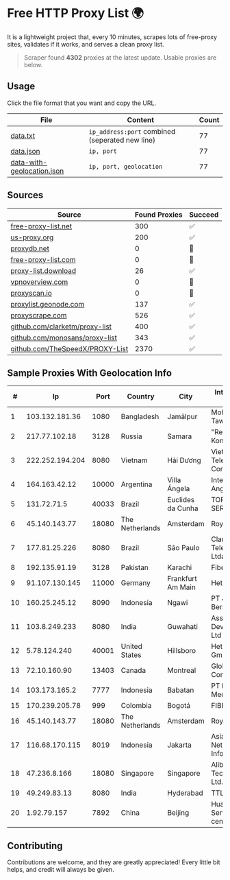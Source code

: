 
# Free HTTP Proxy List 🌍

It is a lightweight project that, every 10 minutes, scrapes lots of free-proxy sites, validates if it works, and serves a clean proxy list.


> Scraper found **4302** proxies at the latest update. Usable proxies are below.

## Usage

Click the file format that you want and copy the URL.


|File|Content|Count|
|----|-------|-----|
|[data.txt](https://raw.githubusercontent.com/themiralay/Proxy-List-World/master/data.txt)|`ip_address:port` combined (seperated new line)|77|
|[data.json](https://raw.githubusercontent.com/themiralay/Proxy-List-World/master/data.json)|`ip, port`|77|
|[data-with-geolocation.json](https://raw.githubusercontent.com/themiralay/Proxy-List-World/master/data-with-geolocation.json)|`ip, port, geolocation`|77|

## Sources

|Source|Found Proxies|Succeed|
|------|-------------|-------|
|[free-proxy-list.net](https://free-proxy-list.net)|300|✅|
|[us-proxy.org](https://www.us-proxy.org)|200|✅|
|[proxydb.net](http://proxydb.net)|0|🚫|
|[free-proxy-list.com](https://free-proxy-list.com/?page=&port=&type%5B%5D=http&type%5B%5D=https&up_time=0&search=Search)|0|🚫|
|[proxy-list.download](https://www.proxy-list.download/HTTP)|26|✅|
|[vpnoverview.com](https://vpnoverview.com/privacy/anonymous-browsing/free-proxy-servers)|0|🚫|
|[proxyscan.io](https://www.proxyscan.io)|0|🚫|
|[proxylist.geonode.com](https://proxylist.geonode.com/api/proxy-list?limit=300&page=1&sort_by=lastChecked&sort_type=desc&protocols=http,https)|137|✅|
|[proxyscrape.com](https://api.proxyscrape.com/v2/?request=displayproxies&protocol=http&timeout=10000&country=all&ssl=all&anonymity=all)|526|✅|
|[github.com/clarketm/proxy-list](https://raw.githubusercontent.com/clarketm/proxy-list/master/proxy-list-raw.txt)|400|✅|
|[github.com/monosans/proxy-list](https://raw.githubusercontent.com/monosans/proxy-list/main/proxies/http.txt)|343|✅|
|[github.com/TheSpeedX/PROXY-List](https://raw.githubusercontent.com/TheSpeedX/PROXY-List/master/http.txt)|2370|✅|


## Sample Proxies With Geolocation Info

|#|Ip|Port|Country|City|Internet Service Provider|
|-|--|----|-------|----|-------------------------|
|1|103.132.181.36|1080|Bangladesh|Jamālpur|Mohammad Tawheedul Islam|
|2|217.77.102.18|3128|Russia|Samara|"Region Svyaz Konsalt" LLC|
|3|222.252.194.204|8080|Vietnam|Hải Dương|VietNam Post and Telecom Corporation|
|4|164.163.42.12|10000|Argentina|Villa Ángela|Interret Villa Angela SRL|
|5|131.72.71.5|40033|Brazil|Euclides da Cunha|TOP NET SERVIÇOS LTDA|
|6|45.140.143.77|18080|The Netherlands|Amsterdam|RoyaleHosting BV|
|7|177.81.25.226|8080|Brazil|São Paulo|Claro NXT Telecomunicacoes Ltda|
|8|192.135.91.19|3128|Pakistan|Karachi|Fiberlink Pvt.Ltd|
|9|91.107.130.145|11000|Germany|Frankfurt Am Main|Hetzner Online AG|
|10|160.25.245.12|8090|Indonesia|Ngawi|PT Jaringan Kita Bersama|
|11|103.8.249.233|8080|India|Guwahati|Assam Electronics Development Corp Ltd|
|12|5.78.124.240|40001|United States|Hillsboro|Hetzner Online GmbH|
|13|72.10.160.90|13403|Canada|Montreal|GloboTech Communications|
|14|103.173.165.2|7777|Indonesia|Babatan|PT Pusat Net Media|
|15|170.239.205.78|999|Colombia|Bogotá|FIBERNET|
|16|45.140.143.77|18080|The Netherlands|Amsterdam|RoyaleHosting BV|
|17|116.68.170.115|8019|Indonesia|Jakarta|Asia Pacific Network Information Center|
|18|47.236.8.166|18080|Singapore|Singapore|Alibaba (US) Technology Co., Ltd.|
|19|49.249.83.13|8080|India|Hyderabad|TTL GSM|
|20|1.92.79.157|7892|China|Beijing|Huawei Cloud Service data center|



## Contributing

Contributions are welcome, and they are greatly appreciated! Every
little bit helps, and credit will always be given.

